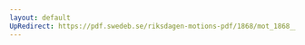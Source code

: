```yaml
---
layout: default
UpRedirect: https://pdf.swedeb.se/riksdagen-motions-pdf/1868/mot_1868__ak__00328/mot_1868__ak__00328_001.pdf
---
```

